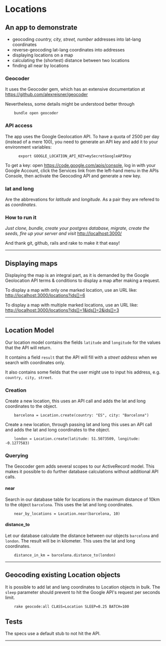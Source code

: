 # Locations

## An app to demonstrate

* geocoding *country, city, street, number* addresses into lat-lang coordinates
* reverse-geocoding lat-lang coordinates into addresses
* displaying locations on a map
* calculating the (shortest) distance between two locations
* finding all near by locations

### Geocoder

It uses the Geocoder gem, which has an extensive documentation at <https://github.com/alexreisner/geocoder>

Nevertheless, some details might be understood better through

        bundle open geocoder

### API access

The app uses the Google Geolocation API. To have a quota of 2500 per day (instead of a mere 100), you need to generate an API key and add it to your environment variables:

          export GOOGLE_LOCATION_API_KEY=mySecretGoogleAPIKey

To get a key: open <https://code.google.com/apis/console>, log in with your Google Account, click the Services link from the left-hand menu in the APIs Console, then activate the Geocoding API and generate a new key.

### lat and long

Are the abbrevations for _latitude_ and _longitude_. As a pair they are refered to as _coordinates_.

### How to run it

*Just clone, bundle, create your postgres database, migrate, create the seeds, fire up your server and visit* <http://localhost:3000/>

And thank git, github, rails and rake to make it that easy!

---

## Displaying maps

Displaying the map is an integral part, as it is demanded by the Google Geolocation API terms & conditions to display a map after making a request.

To display a map with only one marked location, use an URL like: <http://localhost:3000/locations?ids[]=6>

To display a map with multiple marked locations, use an URL like: <http://localhost:3000/locations?ids[]=1&ids[]=2&ids[]=3>

---

## Location Model

Our location model contains the fields `latitude` and `longitude` for the values that the API will return.

It contains a field `result` that the API will fill with a _street address_ when we search with coordinates only.

It also contains some fields that the user might use to input his address, e.g. `country, city, street`.

### Creation

Create a new location, this uses an API call and adds the lat and long coordinates to the object.

        barcelona = Location.create(country: "ES", city: "Barcelona")

Create a new location, through passing lat and long  this uses an API call and adds the lat and long coordinates to the object.

        london = Location.create(latitude: 51.5073509, longitude: -0.1277583)

### Querying

The Geocoder gem adds several scopes to our ActiveRecord model. This makes it possible to do further database calculations without additional API calls.

#### near

Search in our database table for locations in the maximum distance of 10km to the object `barcelona`. This uses the lat and long coordinates.

        near_by_locations = Location.near(barcelona, 10)

#### distance_to

Let our database calculate the distance between our objects `barcelona` and `london`. The result will be in kilometer. This uses the lat and long coordinates.

        distance_in_km = barcelona.distance_to(london)

---

## Geocoding existing Location objects

It is possible to add lat and lang coordinates to Location objects in bulk. The `sleep` parameter should prevent to hit the Google API's request per seconds limit.

        rake geocode:all CLASS=Location SLEEP=0.25 BATCH=100

## Tests

The specs use a default stub to not hit the API.

---
